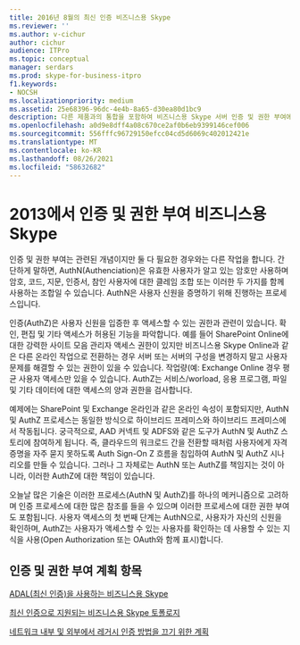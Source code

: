 ```yaml
---
title: 2016년 8월의 최신 인증 비즈니스용 Skype
ms.reviewer: ''
ms.author: v-cichur
author: cichur
audience: ITPro
ms.topic: conceptual
manager: serdars
ms.prod: skype-for-business-itpro
f1.keywords:
- NOCSH
ms.localizationpriority: medium
ms.assetid: 25e68396-96dc-4e4b-8a65-d30ea80d1bc9
description: 다른 제품과의 통합을 포함하여 비즈니스용 Skype 서버 인증 및 권한 부여에 대한 계획 항목
ms.openlocfilehash: a0d9e8dff4a08c670ce2af0b6eb9399146cef006
ms.sourcegitcommit: 556fffc96729150efcc04cd5d6069c402012421e
ms.translationtype: MT
ms.contentlocale: ko-KR
ms.lasthandoff: 08/26/2021
ms.locfileid: "58632682"
---
```

# <a name="discussing-authentication-and-authorization-in-skype-for-business"></a>2013에서 인증 및 권한 부여 비즈니스용 Skype

인증 및 권한 부여는 관련된 개념이지만 둘 다 필요한 경우와는 다른 작업을 합니다. 간단하게 말하면, AuthN(Authenciation)은 유효한 사용자가 알고 있는 암호만 사용하며 암호, 코드, 지문, 인증서, 참인 사용자에 대한 클레임 조합 또는 이러한 두 가지를 함께 사용하는 조합일 수 있습니다. AuthN은 사용자 신원을 증명하기 위해 진행하는 프로세스입니다.

인증(AuthZ)은 사용자 신원을 입증한 후 액세스할 수 있는 권한과 관련이 있습니다. 확인, 편집 및 기타 액세스가 허용된 기능을 파악합니다. 예를 들어 SharePoint Online에 대한 강력한 사이트 모음 관리자 액세스 권한이 있지만 비즈니스용 Skype Online과 같은 다른 온라인 작업으로 전환하는 경우 서버 또는 서버의 구성을 변경하지 말고 사용자 문제를 해결할 수 있는 권한이 있을 수 있습니다. 작업량(예: Exchange Online 경우 평균 사용자 액세스만 있을 수 있습니다. AuthZ는 서비스/worload, 응용 프로그램, 파일 및 기타 데이터에 대한 액세스의 양과 권한을 검사합니다.

예제에는 SharePoint 및 Exchange 온라인과 같은 온라인 속성이 포함되지만, AuthN 및 AuthZ 프로세스는 동일한 방식으로 하이브리드 프레미스와 하이브리드 프레미스에서 작동됩니다. 궁극적으로, AAD 커넥트 및 ADFS와 같은 도구가 AuthN 및 AuthZ 스토리에 참여하게 됩니다. 즉, 클라우드의 워크로드 간을 전환할 때처럼 사용자에게 자격 증명을 자주 묻지 못하도록 Auth Sign-On Z 흐름을 침입하여 AuthN 및 AuthZ 시나리오를 만들 수 있습니다. 그러나 그 자체로는 AuthN 또는 AuthZ를 책임지는 것이 아니라, 이러한 AuthZ에 대한 책임이 있습니다.

오늘날 많은 기술은 이러한 프로세스(AuthN 및 AuthZ)를 하나의 메커니즘으로 고려하며 인증 프로세스에 대한 많은 참조를 들을 수 있으며 이러한 프로세스에 대한 권한 부여도 포함됩니다. 사용자 액세스의 첫 번째 단계는 AuthN으로, 사용자가 자신의 신원을 확인하며, AuthZ는 사용자가 액세스할 수 있는 사용자를 확인하는 데 사용할 수 있는 지식을 사용(Open Authorization 또는 OAuth와 함께 표시)합니다.

  
## <a name="authentication-and-authorization-planning-topics"></a>인증 및 권한 부여 계획 항목

[ADAL(최신 인증)을 사용하는 비즈니스용 Skype](plan-adal.md)

[최신 인증으로 지원되는 비즈니스용 Skype 토폴로지](topologies-supported.md)

[네트워크 내부 및 외부에서 레거시 인증 방법을 끄기 위한 계획](turn-on-modern-auth.md)

